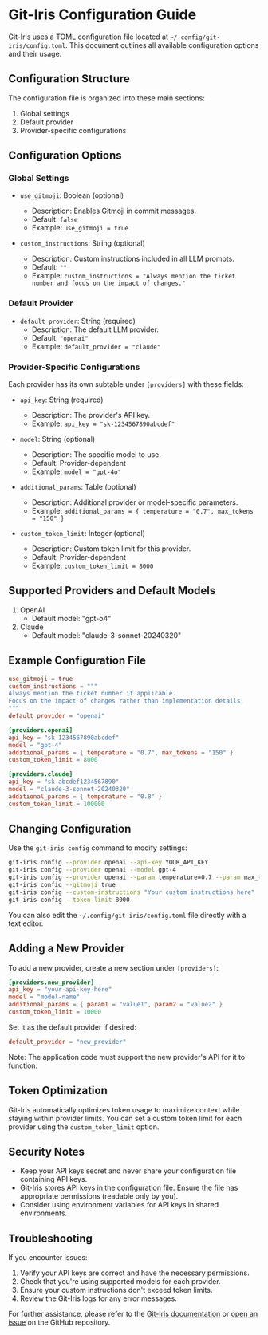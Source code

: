 # Git-Iris Configuration Guide

Git-Iris uses a TOML configuration file located at `~/.config/git-iris/config.toml`. This document outlines all available configuration options and their usage.

## Configuration Structure

The configuration file is organized into these main sections:

1. Global settings
2. Default provider
3. Provider-specific configurations

## Configuration Options

### Global Settings

- `use_gitmoji`: Boolean (optional)
  - Description: Enables Gitmoji in commit messages.
  - Default: `false`
  - Example: `use_gitmoji = true`

- `custom_instructions`: String (optional)
  - Description: Custom instructions included in all LLM prompts.
  - Default: `""`
  - Example: `custom_instructions = "Always mention the ticket number and focus on the impact of changes."`

### Default Provider

- `default_provider`: String (required)
  - Description: The default LLM provider.
  - Default: `"openai"`
  - Example: `default_provider = "claude"`

### Provider-Specific Configurations

Each provider has its own subtable under `[providers]` with these fields:

- `api_key`: String (required)
  - Description: The provider's API key.
  - Example: `api_key = "sk-1234567890abcdef"`

- `model`: String (optional)
  - Description: The specific model to use.
  - Default: Provider-dependent
  - Example: `model = "gpt-4o"`

- `additional_params`: Table (optional)
  - Description: Additional provider or model-specific parameters.
  - Example: `additional_params = { temperature = "0.7", max_tokens = "150" }`

- `custom_token_limit`: Integer (optional)
  - Description: Custom token limit for this provider.
  - Default: Provider-dependent
  - Example: `custom_token_limit = 8000`

## Supported Providers and Default Models

1. OpenAI
   - Default model: "gpt-o4"
2. Claude
   - Default model: "claude-3-sonnet-20240320"

## Example Configuration File

```toml
use_gitmoji = true
custom_instructions = """
Always mention the ticket number if applicable.
Focus on the impact of changes rather than implementation details.
"""
default_provider = "openai"

[providers.openai]
api_key = "sk-1234567890abcdef"
model = "gpt-4"
additional_params = { temperature = "0.7", max_tokens = "150" }
custom_token_limit = 8000

[providers.claude]
api_key = "sk-abcdef1234567890"
model = "claude-3-sonnet-20240320"
additional_params = { temperature = "0.8" }
custom_token_limit = 100000
```

## Changing Configuration

Use the `git-iris config` command to modify settings:

```bash
git-iris config --provider openai --api-key YOUR_API_KEY
git-iris config --provider openai --model gpt-4
git-iris config --provider openai --param temperature=0.7 --param max_tokens=150
git-iris config --gitmoji true
git-iris config --custom-instructions "Your custom instructions here"
git-iris config --token-limit 8000
```

You can also edit the `~/.config/git-iris/config.toml` file directly with a text editor.

## Adding a New Provider

To add a new provider, create a new section under `[providers]`:

```toml
[providers.new_provider]
api_key = "your-api-key-here"
model = "model-name"
additional_params = { param1 = "value1", param2 = "value2" }
custom_token_limit = 10000
```

Set it as the default provider if desired:

```toml
default_provider = "new_provider"
```

Note: The application code must support the new provider's API for it to function.

## Token Optimization

Git-Iris automatically optimizes token usage to maximize context while staying within provider limits. You can set a custom token limit for each provider using the `custom_token_limit` option.

## Security Notes

- Keep your API keys secret and never share your configuration file containing API keys.
- Git-Iris stores API keys in the configuration file. Ensure the file has appropriate permissions (readable only by you).
- Consider using environment variables for API keys in shared environments.

## Troubleshooting

If you encounter issues:

1. Verify your API keys are correct and have the necessary permissions.
2. Check that you're using supported models for each provider.
3. Ensure your custom instructions don't exceed token limits.
4. Review the Git-Iris logs for any error messages.

For further assistance, please refer to the [Git-Iris documentation](https://github.com/hyperb1iss/git-iris/wiki) or [open an issue](https://github.com/hyperb1iss/git-iris/issues) on the GitHub repository.